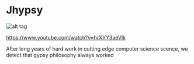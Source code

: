 # Jhypsy

![alt tag](https://lh3.googleusercontent.com/-1k28t_48yB8/WLAR4rMe6jI/AAAAAAAABmg/lewic5I3RQgkQ2cAMyvFu8ADYYnsHZb2QCK8B/s228/2017-02-24.jpg)

https://www.youtube.com/watch?v=hrXYY3aeVlk

After long years of hard work in cutting edge computer science scence, we detect that gypsy philosophy always worked
